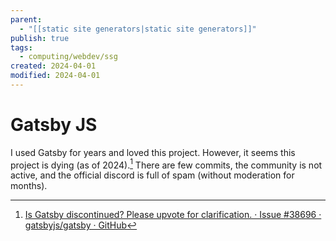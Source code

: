 ```yaml
---
parent:
  - "[[static site generators|static site generators]]"
publish: true
tags:
  - computing/webdev/ssg
created: 2024-04-01
modified: 2024-04-01
---
```

# Gatsby JS

I used Gatsby for years and loved this project. However, it seems this project is dying (as of 2024).[^1] There are few commits, the community is not active, and the official discord is full of spam (without moderation for months).

[^1]: [Is Gatsby discontinued? Please upvote for clarification. · Issue #38696 · gatsbyjs/gatsby · GitHub](https://github.com/gatsbyjs/gatsby/issues/38696)